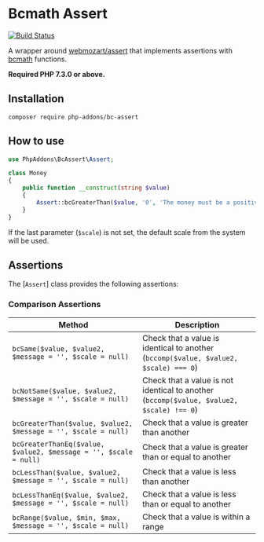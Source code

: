 # Bcmath Assert

[![Build Status](https://travis-ci.org/php-addons/bc-assert.svg?branch=master)](https://travis-ci.com/github/php-addons/bc-assert)

A wrapper around [webmozart/assert](https://github.com/webmozart/assert) that implements assertions with [bcmath](https://www.php.net/manual/en/ref.bc.php) functions.

**Required PHP 7.3.0 or above.**

Installation
----------
```shell script
composer require php-addons/bc-assert
```

How to use
----------

```php
use PhpAddons\BcAssert\Assert;

class Money
{
    public function __construct(string $value)
    {
        Assert::bcGreaterThan($value, '0', 'The money must be a positive number. Got: %s', 2);
    }
}
```

If the last parameter (`$scale`) is not set, the default scale from the system will be used.

Assertions
----------

The [`Assert`] class provides the following assertions:

### Comparison Assertions

Method                                                           | Description
---------------------------------------------------------------- | ------------------------------------------------------------------
`bcSame($value, $value2, $message = '', $scale = null)`          | Check that a value is identical to another (`bccomp($value, $value2, $scale) === 0`)
`bcNotSame($value, $value2, $message = '', $scale = null)`       | Check that a value is not identical to another (`bccomp($value, $value2, $scale) !== 0`)
`bcGreaterThan($value, $value2, $message = '', $scale = null)`   | Check that a value is greater than another
`bcGreaterThanEq($value, $value2, $message = '', $scale = null)` | Check that a value is greater than or equal to another
`bcLessThan($value, $value2, $message = '', $scale = null)`      | Check that a value is less than another
`bcLessThanEq($value, $value2, $message = '', $scale = null)`    | Check that a value is less than or equal to another
`bcRange($value, $min, $max, $message = '', $scale = null)`      | Check that a value is within a range

 
